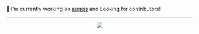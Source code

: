 

🔭 I’m currently working on [augejs](https://github.com/augejs) and Looking for contributors!

--------

<div align="center">
  <img src="https://github-readme-stats.vercel.app/api?username=alex-zhang&count_private=true&theme=react" />
</div>

